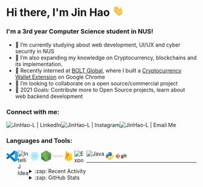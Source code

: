 # Hi there, I'm Jin Hao <img src="https://raw.githubusercontent.com/ABSphreak/ABSphreak/master/gifs/Hi.gif" width="30px">

### I'm a 3rd year Computer Science student in NUS!
- 🔭 I’m currently studying about web development, UI/UX and cyber security in NUS
- 🌱 I’m also expanding my knowledge on Cryptocurrency, blockchains and its implementation.
- 💼 Recently interned at [BOLT Global](https://bolt.global/), where I built a [Cryptocurrency Wallet Extension](https://www.boltx.app/) on Google Chrome
- 👯 I’m looking to collaborate on a open source/commercial project
- 🥅 2021 Goals: Contribute more to Open Source projects, learn about web backend development

### Connect with me:
<!-- [<img align="left" alt="<my website>.com" src="https://raw.githubusercontent.com/iconic/open-iconic/master/svg/globe.svg" />][website] -->
[<img align="left" alt="JinHao-L | LinkedIn" src="https://img.shields.io/badge/linkedin-%230077B5.svg?&style=for-the-badge&logo=linkedin&logoColor=white" />][linkedin]
[<img align="left" alt="JinHao-L | Instagram" src="https://img.shields.io/badge/instagram-%23E4405F.svg?&style=for-the-badge&logo=instagram&logoColor=white" />][instagram]
[<img align="left" alt="JinHao-L | Email Me" src="https://img.shields.io/badge/email-%23EA4335.svg?&style=for-the-badge&logo=gmail&logoColor=white" />][email] 
<!-- [<img align="left" alt="JinHao-L | Medium" src="https://img.shields.io/badge/medium-%2312100E.svg?&style=for-the-badge&logo=medium&logoColor=white" />][medium] -->
<!-- [<img align="left" alt="JinHao-L | GitHub" src="https://img.shields.io/badge/github-%23181717.svg?&style=for-the-badge&logo=github&logoColor=white" />][github] -->

<br/>

### Languages and Tools:
  
[<img align="left" alt="Visual Studio Code" width="30px" src="https://raw.githubusercontent.com/github/explore/80688e429a7d4ef2fca1e82350fe8e3517d3494d/topics/visual-studio-code/visual-studio-code.png" />](https://github.com/topics/visual-studio-code)

[<img align="left" alt="IntelliJ Idea" width="30px" src="https://www.jetbrains.com/idea/img/idea-edu.svg" />](https://github.com/topics/intellij-idea)

[<img align="left" alt="React Native" width="30px" src="https://raw.githubusercontent.com/github/explore/80688e429a7d4ef2fca1e82350fe8e3517d3494d/topics/react-native/react-native.png" />](https://github.com/topics/react-native)

[<img align="left" alt="Node" width="30px" src="https://raw.githubusercontent.com/github/explore/80688e429a7d4ef2fca1e82350fe8e3517d3494d/topics/nodejs/nodejs.png" />](https://github.com/topics/node)

[<img align="left" alt="Express" width="30px" src="https://raw.githubusercontent.com/github/explore/80688e429a7d4ef2fca1e82350fe8e3517d3494d/topics/express/express.png" />](https://github.com/topics/express)

[<img align="left" alt="Firebase" width="30px" src="https://raw.githubusercontent.com/github/explore/80688e429a7d4ef2fca1e82350fe8e3517d3494d/topics/firebase/firebase.png" />](https://github.com/topics/firebase)

<!-- [<img align="left" alt="HTML5" width="30px" src="https://raw.githubusercontent.com/github/explore/80688e429a7d4ef2fca1e82350fe8e3517d3494d/topics/html/html.png" />](https://github.com/topics/html5) -->

<!-- [<img align="left" alt="CSS3" height="32" width="32" src="https://cdn.jsdelivr.net/npm/simple-icons@v3/icons/css3.svg" />](https://github.com/topics/css3) -->

[<img align="left" alt="Expo" height="32px" width="32px" src="https://cdn.jsdelivr.net/npm/simple-icons@v3/icons/expo.svg" />](https://github.com/topics/expo)

<!-- [<img align="left" alt="JavaScript" width="30px" src="https://raw.githubusercontent.com/github/explore/80688e429a7d4ef2fca1e82350fe8e3517d3494d/topics/javascript/javascript.png" />](https://github.com/topics/javascript) -->

[<img align="left" alt="Java" src="https://img.icons8.com/color/32/000000/java-coffee-cup-logo--v1.png" />](https://github.com/topics/java)

[<img align="left" alt="Python" width="30px" src="https://raw.githubusercontent.com/github/explore/80688e429a7d4ef2fca1e82350fe8e3517d3494d/topics/python/python.png" />](https://github.com/topics/python)

[<img align="left" alt="Git" width="30px" src="https://raw.githubusercontent.com/github/explore/80688e429a7d4ef2fca1e82350fe8e3517d3494d/topics/git/git.png" />](https://github.com/topics/git)

<!-- [<img align="left" alt="GitHub" width="30px" src="https://raw.githubusercontent.com/github/explore/78df643247d429f6cc873026c0622819ad797942/topics/github/github.png" />](https://github.com/topics/github) -->

<br />

---
<details>
  <summary>:zap: Recent Activity</summary>
  
  <!--START_SECTION:activity-->
1. 🎉 Merged PR [#41](https://github.com/CS3216-Meetballs/meetballs-back/pull/41) in [CS3216-Meetballs/meetballs-back](https://github.com/CS3216-Meetballs/meetballs-back)
2. 💪 Opened PR [#41](https://github.com/CS3216-Meetballs/meetballs-back/pull/41) in [CS3216-Meetballs/meetballs-back](https://github.com/CS3216-Meetballs/meetballs-back)
3. 🎉 Merged PR [#74](https://github.com/CS3216-Meetballs/meetballs-front/pull/74) in [CS3216-Meetballs/meetballs-front](https://github.com/CS3216-Meetballs/meetballs-front)
4. 🎉 Merged PR [#73](https://github.com/CS3216-Meetballs/meetballs-front/pull/73) in [CS3216-Meetballs/meetballs-front](https://github.com/CS3216-Meetballs/meetballs-front)
5. 💪 Opened PR [#73](https://github.com/CS3216-Meetballs/meetballs-front/pull/73) in [CS3216-Meetballs/meetballs-front](https://github.com/CS3216-Meetballs/meetballs-front)
  <!--END_SECTION:activity-->
</details>
<details>
  <summary>:zap: GitHub Stats</summary>
  
  <img align="left" alt="JinHao-L's Github Stats" src="https://github-readme-stats-jinhao-l.vercel.app/api?username=jinhao-l&show_icons=true&hide_border=true&theme=buefy&count_private=true" />

  <!-- ![Top Langs](https://github-readme-stats-git-master.jinhao-l.vercel.app/api/top-langs/?username=jinhao-l&count_private=true&layout=compact) -->
</details>

<!-- [website]: <my website> -->
[instagram]: https://www.instagram.com/jin_haooo/
[linkedin]: https://www.linkedin.com/in/jin-hao-l/
[github]: https://github.com/JinHao-L
[email]: mailto:limjinhao@gmail.com
